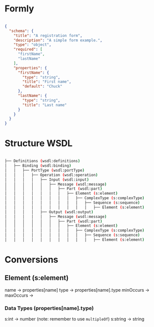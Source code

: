 # Formly 

```json

{
  "schema": {
    "title": "A registration form",
    "description": "A simple form example.",
    "type": "object",
    "required": [
      "firstName",
      "lastName"
    ],
    "properties": {
      "firstName": {
        "type": "string",
        "title": "First name",
        "default": "Chuck"
      },
      "lastName": {
        "type": "string",
        "title": "Last name"
      }
    }
  }
}

```

# Structure WSDL

```bash

├── Definitions (wsdl:definitions)
│   ├── Binding (wsdl:binding)
│   │   ├── PortType (wsdl:portType)
│   │   │   ├── Operation (wsdl:operation)
│   │   │   │   ├── Input (wsdl:input)
│   │   │   │   │   ├── Message (wsdl:message)
│   │   │   │   │   │   ├── Part (wsdl:part)
│   │   │   │   │   │   │   ├── Element (s:element)
│   │   │   │   │   │   │   │   ├── ComplexType (s:complexType)
│   │   │   │   │   │   │   │   │   ├── Sequence (s:sequence)
│   │   │   │   │   │   │   │   │   │   ├── Element (s:element)
│   │   │   │   ├── Output (wsdl:output)
│   │   │   │   │   ├── Message (wsdl:message)
│   │   │   │   │   │   ├── Part (wsdl:part)
│   │   │   │   │   │   │   ├── Element (s:element)
│   │   │   │   │   │   │   │   ├── ComplexType (s:complexType)
│   │   │   │   │   │   │   │   │   ├── Sequence (s:sequence)
│   │   │   │   │   │   │   │   │   │   ├── Element (s:element)

```

# Conversions

## Element (s:element)

name      -> properties[name]
type      -> properties[name].type
minOccurs -> 
maxOccurs -> 


### Data Types (properties[name].type)

s:int    -> number (note: remember to use `multipleOf`)
s:string -> string

